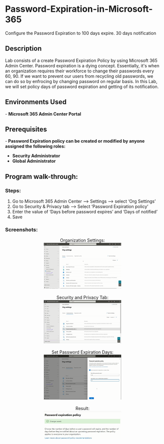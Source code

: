 # Password-Expiration-in-Microsoft-365
Configure the Password Expiration to 100 days expire. 30 days notification

<h2>Description</h2>
Lab consists of a create Password Expiration Policy by using Microsoft 365 Admin Center. Password expiration is a dying concept. Essentially, it's when an organization requires their workforce to change their passwords every 60, 90.   If we want to prevent our users from recycling old passwords, we can do so by enfrocing by changing password on regular basis. In this Lab, we will set policy days of password expiration and getting of its notification.
<br />


<h2>Environments Used </h2>
- <b>Microsoft 365 Admin Center Portal </b>

<h2>Prerequisites</h2>

-<b> Password Expiration policy can be created or modified by anyone assigned the following roles:
 - Security Administrator
 - Global Administrator
 </b>

<h2>Program walk-through:</h2>

<h3>Steps: </h3>

1.  Go to Microsoft 365 Admin Center --> Settings --> select ‘Org Settings’
2.	Go to Security & Privacy tab --> Select ‘Password Expiration policy’
3.	Enter the value of ‘Days before password expires’ and ‘Days of notified’
4.	Save


<h3>Screenshots:</h3>

<p align="center">
Organization Settings:  <br/>
<img src="org settings.png" height="50%" width="50%" />
<br />
<br />
Security and Privacy Tab: <br/>
<img src="security & privacy.png" height="50%" width="50%"/>
<br />
<br />
Set Password Expiration Days: <br/>
<img src="pwd expiration.png" height="65%" width="50%"/>
<br />
<br />
Result: <br/>
<img src="result1.png" height="65%" width="50%"/>
<br />
<br />


</p>

<!--
 ```diff
- text in red
+ text in green
! text in orange
# text in gray
@@ text in purple (and bold)@@
```
--!>
